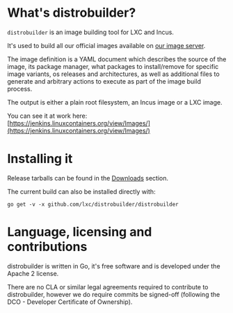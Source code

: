 

# What's distrobuilder?
`distrobuilder` is an image building tool for LXC and Incus.

It's used to build all our official images available on [our image server](https://images.linuxcontainers.org).

The image definition is a YAML document which describes the source of the image, its package manager, what packages to install/remove for specific image variants, os releases and architectures, as well as additional files to generate and arbitrary actions to execute as part of the image build process.

The output is either a plain root filesystem, an Incus image or a LXC image.

You can see it at work here: [https://jenkins.linuxcontainers.org/view/Images/](https://jenkins.linuxcontainers.org/view/Images/)

# Installing it
Release tarballs can be found in the [Downloads](/distrobuilder/downloads) section.

The current build can also be installed directly with:

    go get -v -x github.com/lxc/distrobuilder/distrobuilder

# Language, licensing and contributions
distrobuilder is written in Go, it's free software and is developed under the Apache 2 license.

There are no CLA or similar legal agreements required to contribute to distrobuilder, however we do require commits be signed-off (following the DCO - Developer Certificate of Ownership).
